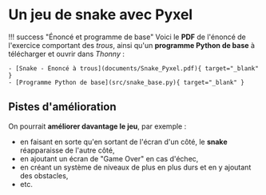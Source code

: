 # Un jeu de snake avec Pyxel

!!! success "Énoncé et programme de base"
    Voici le **PDF** de l'énoncé de l'exercice comportant des *trous*, ainsi qu'un **programme Python de base** à télécharger et ouvrir dans *Thonny* :

    - [Snake - Énoncé à trous](documents/Snake_Pyxel.pdf){ target="_blank" }
    - [Programme Python de base](src/snake_base.py){ target="_blank" }

## Pistes d'amélioration

On pourrait **améliorer davantage le jeu**, par exemple :

- en faisant en sorte qu'en sortant de l'écran d'un côté, le **snake** réapparaisse de l'autre côté,
- en ajoutant un écran de "Game Over" en cas d'échec,
- en créant un système de niveaux de plus en plus durs et en y ajoutant des obstacles,
- etc.